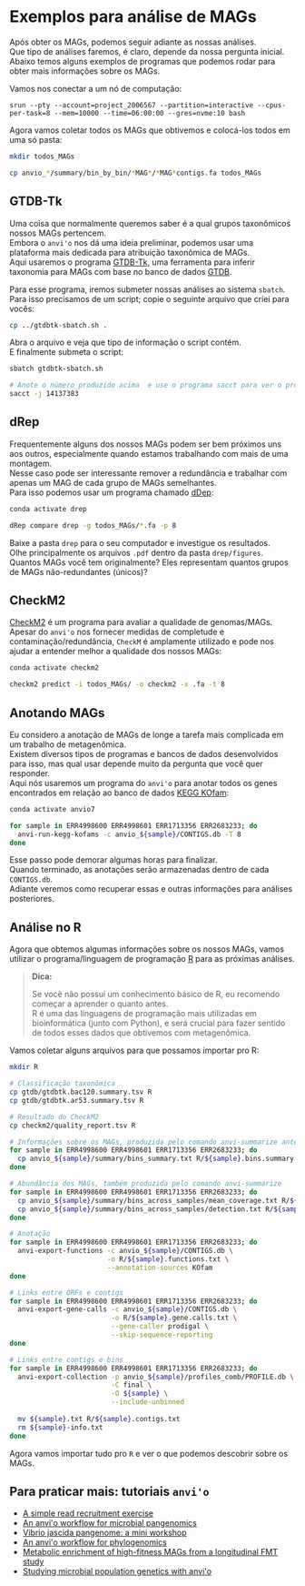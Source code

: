 # Exemplos para análise de MAGs

Após obter os MAGs, podemos seguir adiante as nossas análises.  
Que tipo de análises faremos, é claro, depende da nossa pergunta inicial.  
Abaixo temos alguns exemplos de programas que podemos rodar para obter mais informações sobre os MAGs.  

Vamos nos conectar a um nó de computação:

```
srun --pty --account=project_2006567 --partition=interactive --cpus-per-task=8 --mem=10000 --time=06:00:00 --gres=nvme:10 bash
```

Agora vamos coletar todos os MAGs que obtivemos e colocá-los todos em uma só pasta:

```bash
mkdir todos_MAGs

cp anvio_*/summary/bin_by_bin/*MAG*/*MAG*contigs.fa todos_MAGs
```

## GTDB-Tk

Uma coisa que normalmente queremos saber é a qual grupos taxonômicos nossos MAGs pertencem.  
Embora o `anvi'o` nos dá uma ideia preliminar, podemos usar uma plataforma mais dedicada para atribuição taxonômica de MAGs.  
Aqui usaremos o programa [GTDB-Tk](https://github.com/Ecogenomics/GTDBTk), uma ferramenta para inferir taxonomia para MAGs com base no banco de dados [GTDB](https://gtdb.ecogenomic.org).  

Para esse programa, iremos submeter nossas análises ao sistema `sbatch`.  
Para isso precisamos de um script; copie o seguinte arquivo que criei para vocês:  

```bash
cp ../gtdbtk-sbatch.sh .
```

Abra o arquivo e veja que tipo de informação o script contém.  
E finalmente submeta o script:

```bash
sbatch gtdbtk-sbatch.sh

# Anote o número produzido acima  e use o programa sacct para ver o progresso, por exemplo:
sacct -j 14137383
```

## dRep

Frequentemente alguns dos nossos MAGs podem ser bem próximos uns aos outros, especialmente quando estamos trabalhando com mais de uma montagem.  
Nesse caso pode ser interessante remover a redundância e trabalhar com apenas um MAG de cada grupo de MAGs semelhantes.  
Para isso podemos usar um programa chamado [dDep](https://drep.readthedocs.io/en/latest/):  

```bash
conda activate drep

dRep compare drep -g todos_MAGs/*.fa -p 8
```

Baixe a pasta `drep` para o seu computador e investigue os resultados.  
Olhe principalmente os arquivos `.pdf` dentro da pasta `drep/figures`.  
Quantos MAGs você tem originalmente? Eles representam quantos grupos de MAGs não-redundantes (únicos)?

## CheckM2

[CheckM2](https://github.com/chklovski/CheckM2) é um programa para avaliar a qualidade de genomas/MAGs.  
Apesar do `anvi'o` nos fornecer medidas de completude e contaminação/redundância, `CheckM` é amplamente utilizado e pode nos ajudar a entender melhor a qualidade dos nossos MAGs:  

```bash
conda activate checkm2

checkm2 predict -i todos_MAGs/ -o checkm2 -x .fa -t 8
```

## Anotando MAGs

Eu considero a anotação de MAGs de longe a tarefa mais complicada em um trabalho de metagenômica.  
Existem diversos tipos de programas e bancos de dados desenvolvidos para isso, mas qual usar depende muito da pergunta que você quer responder.  
Aqui nós usaremos um programa do `anvi'o` para anotar todos os genes encontrados em relação ao banco de dados [KEGG KOfam](https://www.genome.jp/tools/kofamkoala/):  

```bash
conda activate anvio7

for sample in ERR4998600 ERR4998601 ERR1713356 ERR2683233; do
  anvi-run-kegg-kofams -c anvio_${sample}/CONTIGS.db -T 8
done
```

Esse passo pode demorar algumas horas para finalizar.   
Quando terminado, as anotações serão armazenadas dentro de cada `CONTIGS.db`.  
Adiante veremos como recuperar essas e outras informações para análises posteriores.  

## Análise no R

Agora que obtemos algumas informações sobre os nossos MAGs, vamos utilizar o programa/linguagem de programação [R](https://www.r-project.org) para as próximas análises.  

> **Dica:**  
> 
> Se você não possui um conhecimento básico de R, eu recomendo começar a aprender o quanto antes.  
> R é uma das linguagens de programação mais utilizadas em bioinformática (junto com Python), e será crucial para fazer sentido de todos esses dados que obtivemos com metagenômica.

Vamos coletar alguns arquivos para que possamos importar pro R:  

```bash
mkdir R

# Classificação taxonômica
cp gtdb/gtdbtk.bac120.summary.tsv R
cp gtdb/gtdbtk.ar53.summary.tsv R

# Resultado do CheckM2
cp checkm2/quality_report.tsv R

# Informações sobre os MAGs, produzida pelo comando anvi-summarize anteriormente
for sample in ERR4998600 ERR4998601 ERR1713356 ERR2683233; do
  cp anvio_${sample}/summary/bins_summary.txt R/${sample}.bins.summary.txt
done

# Abundância dos MAGs, também produzida pelo comando anvi-summarize
for sample in ERR4998600 ERR4998601 ERR1713356 ERR2683233; do
  cp anvio_${sample}/summary/bins_across_samples/mean_coverage.txt R/${sample}.coverage.txt
  cp anvio_${sample}/summary/bins_across_samples/detection.txt R/${sample}.detection.txt
done

# Anotação
for sample in ERR4998600 ERR4998601 ERR1713356 ERR2683233; do
  anvi-export-functions -c anvio_${sample}/CONTIGS.db \
                        -o R/${sample}.functions.txt \
                        --annotation-sources KOfam
done

# Links entre ORFs e contigs
for sample in ERR4998600 ERR4998601 ERR1713356 ERR2683233; do
  anvi-export-gene-calls -c anvio_${sample}/CONTIGS.db \
                         -o R/${sample}.gene.calls.txt \
                         --gene-caller prodigal \
                         --skip-sequence-reporting
done

# Links entre contigs e bins
for sample in ERR4998600 ERR4998601 ERR1713356 ERR2683233; do
  anvi-export-collection -p anvio_${sample}/profiles_comb/PROFILE.db \
                         -C final \
                         -O ${sample} \
                         --include-unbinned
  
  mv ${sample}.txt R/${sample}.contigs.txt
  rm ${sample}-info.txt
done
```

Agora vamos importar tudo pro `R` e ver o que podemos descobrir sobre os MAGs.  

## Para praticar mais: tutoriais `anvi'o`

* [A simple read recruitment exercise](https://merenlab.org/tutorials/read-recruitment/) 
* [An anvi'o workflow for microbial pangenomics](https://merenlab.org/2016/11/08/pangenomics-v2/)
* [Vibrio jascida pangenome: a mini workshop](https://merenlab.org/tutorials/vibrio-jasicida-pangenome/)
* [An anvi'o workflow for phylogenomics](https://merenlab.org/2017/06/07/phylogenomics/)
* [Metabolic enrichment of high-fitness MAGs from a longitudinal FMT study](https://merenlab.org/tutorials/fmt-mag-metabolism/)
* [Studying microbial population genetics with anvi'o](https://merenlab.org/2015/07/20/analyzing-variability/)
